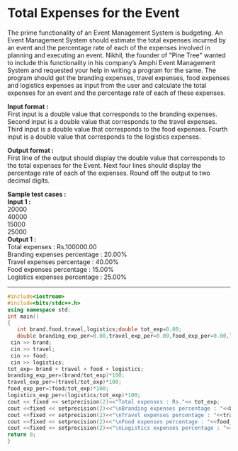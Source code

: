 # Total Expenses for the Event

The prime functionality of an Event Management System is budgeting. An Event Management System should estimate the total expenses incurred by an event and the percentage rate of each of the expenses involved in planning and executing an event. Nikhil, the founder of "Pine Tree" wanted to include this functionality in his company’s Amphi Event Management System and requested your help in writing a program for the same.
The program should get the branding expenses, travel expenses, food expenses and logistics expenses as input from the user and calculate the total expenses for an event and the percentage rate of each of these expenses.

**Input format :** <br>
First input is a double value that corresponds to the branding expenses.
Second input is a double value that corresponds to the travel expenses.
Third input is a double value that corresponds to the food expenses.
Fourth input is a double value that corresponds to the logistics expenses.

**Output format :** <br>
First line of the output should display the double value that corresponds to the total expenses for the Event.
Next four lines should display the percentage rate of each of the expenses.
Round off the output to two decimal digits.

**Sample test cases :**<br>
**Input 1 :**<br>
20000<br>
40000<br>
15000<br>
25000<br>
**Output 1 :**<br>
Total expenses : Rs.100000.00<br>
Branding expenses percentage : 20.00%<br>
Travel expenses percentage : 40.00%<br>
Food expenses percentage : 15.00%<br>
Logistics expenses percentage : 25.00%

-------------------------------------------------------------------------------------------------------------------------------------------------------------------


```cpp
#include<iostream>
#include<bits/stdc++.h>
using namespace std;
int main()
{
   int brand,food,travel,logistics;double tot_exp=0.00;
   double branding_exp_per=0.00,travel_exp_per=0.00,food_exp_per=0.00,logistics_exp_per=0.00;
 cin >> brand;
 cin >> travel;
 cin >> food;
 cin >> logistics;
tot_exp= brand + travel + food + logistics;
branding_exp_per=(brand/tot_exp)*100;
travel_exp_per=(travel/tot_exp)*100;
food_exp_per=(food/tot_exp)*100;
logistics_exp_per=(logistics/tot_exp)*100;
cout << fixed << setprecision(2)<<"Total expenses : Rs."<< tot_exp;
cout <<fixed << setprecision(2)<<"\nBranding expenses percentage : "<<branding_exp_per<<"%";
cout <<fixed << setprecision(2)<<"\nTravel expenses percentage : "<<travel_exp_per<<"%";
cout <<fixed << setprecision(2)<<"\nFood expenses percentage : "<<food_exp_per<<"%";
cout <<fixed << setprecision(2)<<"\nLogistics expenses percentage : "<<logistics_exp_per<<"%";
return 0;
}



```
